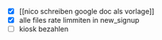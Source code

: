 - [x] [[nico schreiben google doc als vorlage]]
- [x] alle files rate limmiten in new_signup
- [ ] kiosk bezahlen